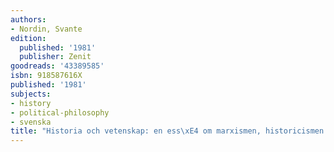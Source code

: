 ```yaml
---
authors:
- Nordin, Svante
edition:
  published: '1981'
  publisher: Zenit
goodreads: '43389585'
isbn: 918587616X
published: '1981'
subjects:
- history
- political-philosophy
- svenska
title: "Historia och vetenskap: en ess\xE4 om marxismen, historicismen och humaniora"
---
```



